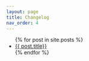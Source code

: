 ```yaml
---
layout: page
title: Changelog
nav_order: 4
---
```


<ul>
  {% for post in site.posts %}
    <li>
      <a href="{{ post.url }}">{{ post.title}}</a>
    </li>
  {% endfor %}
</ul>

